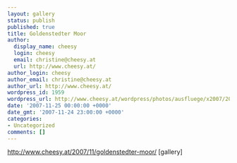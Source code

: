 ```yaml
---
layout: gallery
status: publish
published: true
title: Goldenstedter Moor
author:
  display_name: cheesy
  login: cheesy
  email: christine@cheesy.at
  url: http://www.cheesy.at/
author_login: cheesy
author_email: christine@cheesy.at
author_url: http://www.cheesy.at/
wordpress_id: 1959
wordpress_url: http://www.cheesy.at/wordpress/photos/ausfluege/x2007/2007-11-25/
date: '2007-11-25 00:00:00 +0000'
date_gmt: '2007-11-24 23:00:00 +0000'
categories:
- Uncategorized
comments: []
---
```

http://www.cheesy.at/2007/11/goldenstedter-moor/
[gallery]<!--:-->
